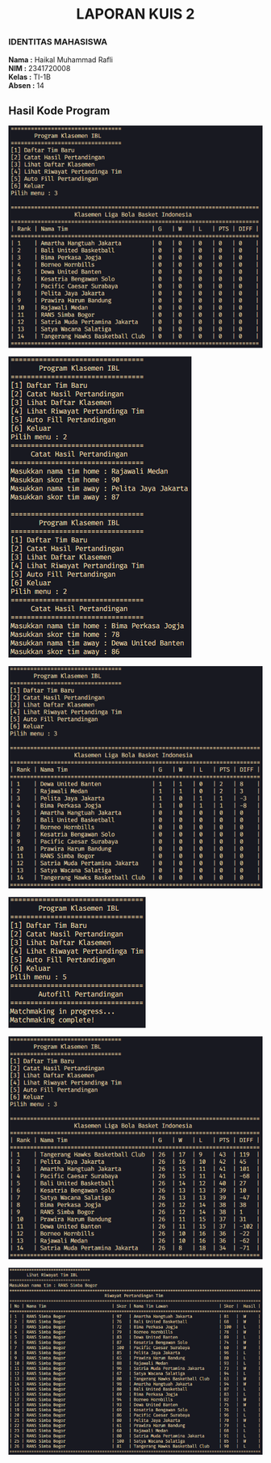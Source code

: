 # <p align="center">LAPORAN KUIS 2</p>

### **IDENTITAS MAHASISWA**
**Nama :** Haikal Muhammad Rafli<br>
**NIM :** 2341720008<br>
**Kelas :** TI-1B<br>
**Absen :** 14

## Hasil Kode Program

![Hasil](./docs/1.PNG)

![Hasil](./docs/2.PNG)

![Hasil](./docs/3.PNG)

![Hasil](./docs/4.PNG)

![Hasil](./docs/5.PNG)

![Hasil](./docs/6.PNG)